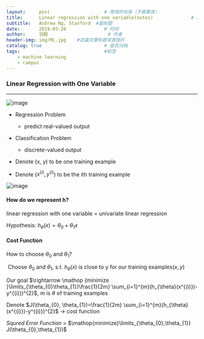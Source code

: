 ```yaml
---
layout:     post                    # 使用的布局（不需要改）
title:      Linear regression with one variable(notes)              # 标题 
subtitle:   Andrew Ng, Stanford  #副标题
date:       2019-03-20              # 时间
author:     羽聪                      # 作者
header-img: img/ML.jpg    #这篇文章标题背景图片
catalog: true                       # 是否归档
tags:                               #标签
    - machine learning
    - campus
---
```


### Linear Regression with One Variable

---

![image](http://cheeseburg.tk/otherResources/ML_pics/1553073401650.png)

- Regression Problem
  - predict real-valued output

- Classification Problem
  - discrete-valued output

- Denote (x, y) to be one training example
- Denote ($x^{(i)}, y^{(i)}$) to be the ith training example

![image](http://cheeseburg.tk/otherResources/ML_pics/1553073887657.png)

#### How do we represent h?

linear regression with one variable = univariate linear regression

Hypothesis: $h_{\theta}(x) = \theta_{0}+\theta_{1}x$

#### Cost Function

How to choose $\theta_{0}$ and $\theta_{1}$?

​	Choose $\theta_{0}$ and $\theta_{1}$, s.t. $h_{\theta}(x)$ is close to y for our training examples$(x, y)$

Our goal $\rightarrow \mathop {minimize }\limits_{\theta_{0}\theta_{1}}\frac{1}{2m} \sum_{i=1}^{m}(h_{\theta}(x^{(i)})-y^{(i)})^{2}$, m is # of training examples

Denote $J(\theta_{0}, \theta_{1})=\frac{1}{2m} \sum_{i=1}^{m}(h_{\theta}(x^{(i)})-y^{(i)})^{2}$ $\rightarrow$ cost function

$\textit{Squred Error Function}$ = $\mathop{minimize}\limits_{\theta_{0},\theta_{1}} J(\theta_{0},\theta_{1})$ 

